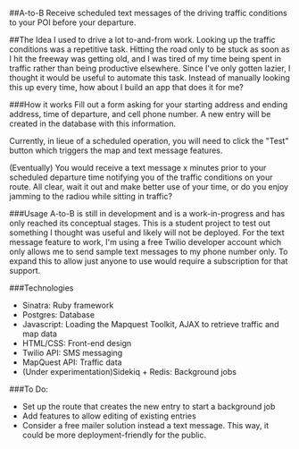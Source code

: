 ##A-to-B
Receive scheduled text messages of the driving traffic conditions to your POI before your departure.

##The Idea
I used to drive a lot to-and-from work.  Looking up the traffic conditions was a repetitive task.  Hitting the road only to be stuck as soon as I hit the freeway was getting old, and I was tired of my time being spent in traffic rather than being productive elsewhere.  Since I've only gotten lazier, I thought it would be useful to automate this task.  Instead of manually looking this up every time, how about I build an app that does it for me?

###How it works
Fill out a form asking for your starting address and ending address, time of departure, and cell phone number.  A new entry will be created in the database with this information.

Currently, in lieue of a scheduled operation, you will need to click the "Test" button which triggers the map and text message features.

(Eventually) You would receive a text message x minutes prior to your scheduled departure time notifying you of the traffic conditions on your route.  All clear, wait it out and make better use of your time, or do you enjoy jamming to the radiou while sitting in traffic?


###Usage
A-to-B is still in development and is a work-in-progress and has only reached its conceptual stages. This is a student project to test out something I thought was useful and likely will not be deployed.  For the text message feature to work, I'm using a free Twilio developer account which only allows me to send sample text messages to my phone number only.  To expand this to allow just anyone to use would require a subscription for that support.

###Technologies
- Sinatra: Ruby framework
- Postgres: Database
- Javascript: Loading the Mapquest Toolkit, AJAX to retrieve traffic and map data
- HTML/CSS: Front-end design
- Twilio API: SMS messaging
- MapQuest API: Traffic data
- (Under experimentation)Sidekiq + Redis: Background jobs

###To Do:
- Set up the route that creates the new entry to start a background job
- Add features to allow editing of existing entries
- Consider a free mailer solution instead a text message.  This way, it could be more deployment-friendly for the public.